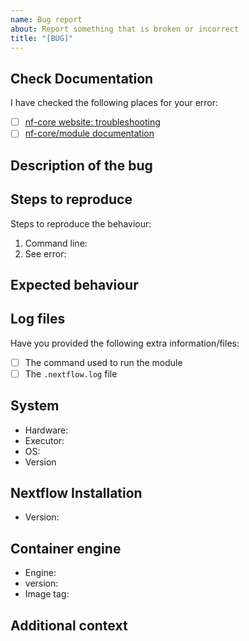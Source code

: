 ```yaml
---
name: Bug report
about: Report something that is broken or incorrect
title: "[BUG]"
---
```


<!--
# nf-core/module bug report

Hi there!

Thanks for telling us about a problem with the modules.
Please delete this text and anything that's not relevant from the template below:
-->

## Check Documentation

I have checked the following places for your error:

-   [ ] [nf-core website: troubleshooting](https://nf-co.re/usage/troubleshooting)
-   [ ] [nf-core/module documentation](https://github.com/nf-core/modules/blob/master/README.md)

## Description of the bug

<!-- A clear and concise description of what the bug is. -->

## Steps to reproduce

Steps to reproduce the behaviour:

1. Command line: <!-- [e.g. `nextflow run ...`] -->
2. See error: <!-- [Please provide your error message] -->

## Expected behaviour

<!-- A clear and concise description of what you expected to happen. -->

## Log files

Have you provided the following extra information/files:

-   [ ] The command used to run the module
-   [ ] The `.nextflow.log` file <!-- this is a hidden file in the directory where you launched the module -->

## System

-   Hardware: <!-- [e.g. HPC, Desktop, Cloud...] -->
-   Executor: <!-- [e.g. slurm, local, awsbatch...] -->
-   OS: <!-- [e.g. CentOS Linux, macOS, Linux Mint...] -->
-   Version <!-- [e.g. 7, 10.13.6, 18.3...] -->

## Nextflow Installation

-   Version: <!-- [e.g. 19.10.0] -->

## Container engine

-   Engine: <!-- [e.g. Conda, Docker, Singularity or Podman] -->
-   version: <!-- [e.g. 1.0.0] -->
-   Image tag: <!-- [e.g. nfcore/module:2.6] -->

## Additional context

<!-- Add any other context about the problem here. -->
